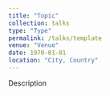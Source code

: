 ```yaml
---
title: "Topic"
collection: talks
type: "Type"
permalink: /talks/template
venue: "Venue"
date: 1970-01-01
location: "City, Country"
---
```


Description
